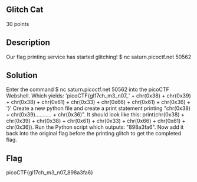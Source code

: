 ## Glitch Cat
30 points
## Description
Our flag printing service has started glitching!
$ nc saturn.picoctf.net 50562
## Solution
Enter the command $ nc saturn.picoctf.net 50562 into the picoCTF Webshell. Which yields:
'picoCTF{gl17ch_m3_n07_' + chr(0x38) + chr(0x39) + chr(0x38) + chr(0x61) + chr(0x33) + chr(0x66) + chr(0x61) + chr(0x36) + '}'
Create a new python file and create a print statement printing "chr(0x38) + chr(0x39)........... + chr(0x36)". It should look like this: 
print(chr(0x38) + chr(0x39) + chr(0x38) + chr(0x61) + chr(0x33) + chr(0x66) + chr(0x61) + chr(0x36)). Run the Python script which outputs: "898a3fa6".
Now add it back into the original flag before the printing glitch to get the completed flag.
## Flag
picoCTF{gl17ch_m3_n07_898a3fa6}
